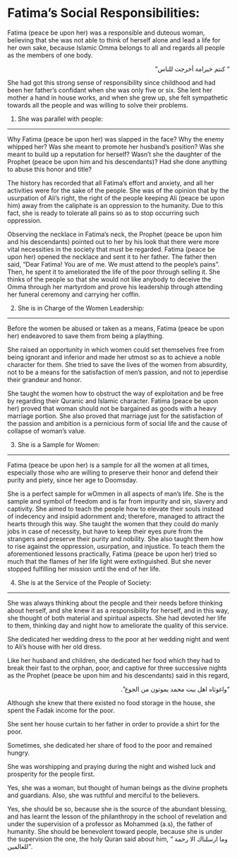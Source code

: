 Fatima’s Social Responsibilities:
=================================

Fatima (peace be upon her) was a responsible and duteous woman,
believing that she was not able to think of herself alone and lead a
life for her own sake, because Islamic Omma belongs to all and regards
all people as the members of one body.

<p dir="rtl">
“ كنتم خيرامة أخرجت للناس”
</p>

She had got this strong sense of responsibility since childhood and had
been her father’s confidant when she was only five or six. She lent her
mother a hand in house works, and when she grew up, she felt sympathetic
towards all the people and was willing to solve their problems.

1. She was parallel with people:
--------------------------------

Why Fatima (peace be upon her) was slapped in the face? Why the enemy
whipped her? Was she meant to promote her husband’s position? Was she
meant to build up a reputation for herself? Wasn’t she the daughter of
the Prophet (peace be upon him and his descendants)? Had she done
anything to abuse this honor and title?

The history has recorded that all Fatima’s effort and anxiety, and all
her activities were for the sake of the people. She was of the opinion
that by the usurpation of Ali’s right, the right of the people keeping
Ali (peace be upon him) away from the caliphate is an oppression to the
humanity. Due to this fact, she is ready to tolerate all pains so as to
stop occurring such oppression.

Observing the necklace in Fatima’s neck, the Prophet (peace be upon him
and his descendants) pointed out to her by his look that there were more
vital necessities in the society that must be regarded. Fatima (peace be
upon her) opened the necklace and sent it to her father. The father then
said, “Dear Fatima! You are of me. We must attend to the people’s
pains”. Then, he spent it to ameliorated the life of the poor through
selling it. She thinks of the people so that she would not like anybody
to deceive the Omma through her martyrdom and prove his leadership
through attending her funeral ceremony and carrying her coffin.

2. She is in Charge of the Women Leadership:
--------------------------------------------

Before the women be abused or taken as a means, Fatima (peace be upon
her) endeavored to save them from being a plaything.

She raised an opportunity in which women could set themselves free from
being ignorant and inferior and made her utmost so as to achieve a noble
character for them. She tried to save the lives of the women from
absurdity, not to be a means for the satisfaction of men’s passion, and
not to jeperdise their grandeur and honor.

She taught the women how to obstruct the way of exploitation and be free
by regarding their Quranic and Islamic character. Fatima (peace be upon
her) proved that woman should not be bargained as goods with a heavy
marriage portion. She also proved that marriage just for the
satisfaction of the passion and ambition is a pernicious form of social
life and the cause of collapse of woman’s value.

3. She is a Sample for Women:
-----------------------------

Fatima (peace be upon her) is a sample for all the women at all times,
especially those who are willing to preserve their honor and defend
their purity and piety, since her age to Doomsday.

She is a perfect sample for wOmmen in all aspects of man’s life. She is
the sample and symbol of freedom and is far from impurity and sin,
slavery and captivity. She aimed to teach the people how to elevate
their souls instead of indecency and insipid adornment and; therefore,
managed to attract the hearts through this way. She taught the women
that they could do manly jobs in case of necessity, but have to keep
their eyes pure from the strangers and preserve their purity and
nobility. She also taught them how to rise against the oppression,
usurpation, and injustice. To teach them the aforementioned lessons
practically, Fatima (peace be upon her) tried so much that the flames of
her life light were extinguished. But she never stopped fulfilling her
mission until the end of her life.

4. She is at the Service of the People of Society:
--------------------------------------------------

She was always thinking about the people and their needs before thinking
about herself, and she knew it as a responsibility for herself, and in
this way, she thought of both material and spiritual aspects. She had
devoted her life to them, thinking day and night how to ameliorate the
quality of this service.

She dedicated her wedding dress to the poor at her wedding night and
went to Ali’s house with her old dress.

Like her husband and children, she dedicated her food which they had to
break their fast to the orphan, poor, and captive for three successive
nights as the Prophet (peace be upon him and his descendants) said in
this regard,

<p dir="rtl">
“واغوثاه اهل بيت محمد يموتون من الجوع”.
</p>

Although she knew that there existed no food storage in the house, she
spent the Fadak income for the poor.

She sent her house curtain to her father in order to provide a shirt for
the poor.

Sometimes, she dedicated her share of food to the poor and remained
hungry.

She was worshipping and praying during the night and wished luck and
prosperity for the people first.

Yes, she was a woman, but thought of human beings as the divine prophets
and guardians. Also, she was ruthful and merciful to the believers.

Yes, she should be so, because she is the source of the abundant
blessing, and has learnt the lesson of the philanthropy in the school of
revelation and under the supervision of a professor as Mohammed (a.s),
the father of humanity. She should be benevolent toward people, because
she is under the supervision the one, the holy Quran said about him, “
وما ارسلناك الا رحمة للعالمين”.


